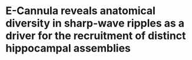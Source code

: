 # E-Cannula reveals anatomical diversity in sharp-wave ripples as a driver for the recruitment of distinct hippocampal assemblies
